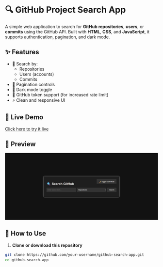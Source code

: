 # 🔍 GitHub Project Search App

A simple web application to search for **GitHub repositories**, **users**, or **commits** using the GitHub API. Built with **HTML**, **CSS**, and **JavaScript**, it supports authentication, pagination, and dark mode.

## ✨ Features

- 🔎 Search by:
  - Repositories
  - Users (accounts)
  - Commits
- 🔁 Pagination controls
- 🌙 Dark mode toggle
- 🔐 GitHub token support (for increased rate limit)
- ⚡ Clean and responsive UI

## 🚀 Live Demo

[Click here to try it live]([#](https://rafaaa4.github.io/Github-Search/)) <!-- Replace with your GitHub Pages or Vercel/Netlify link -->

## 📸 Preview
![screenshot](1.png)

## 🔧 How to Use

1. **Clone or download this repository**

```bash
git clone https://github.com/your-username/github-search-app.git
cd github-search-app
